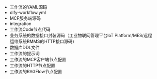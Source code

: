 - 工作流的YAML源码
- dify-workflow.yml
- MCP服务端源码
- integration
- 工作流Code节点代码
- 业务系统的数据接口封装源码（工业物联网管理平台IoT Platform/MES/远程运维系统RMMS的HTTP接口源码)
- 数据库DDL文件
- 工作流的提示词
- 工作流的MCP客户端节点配置
- 工作流的HTTP节点配置
- 工作流的RAGFlow节点配置
